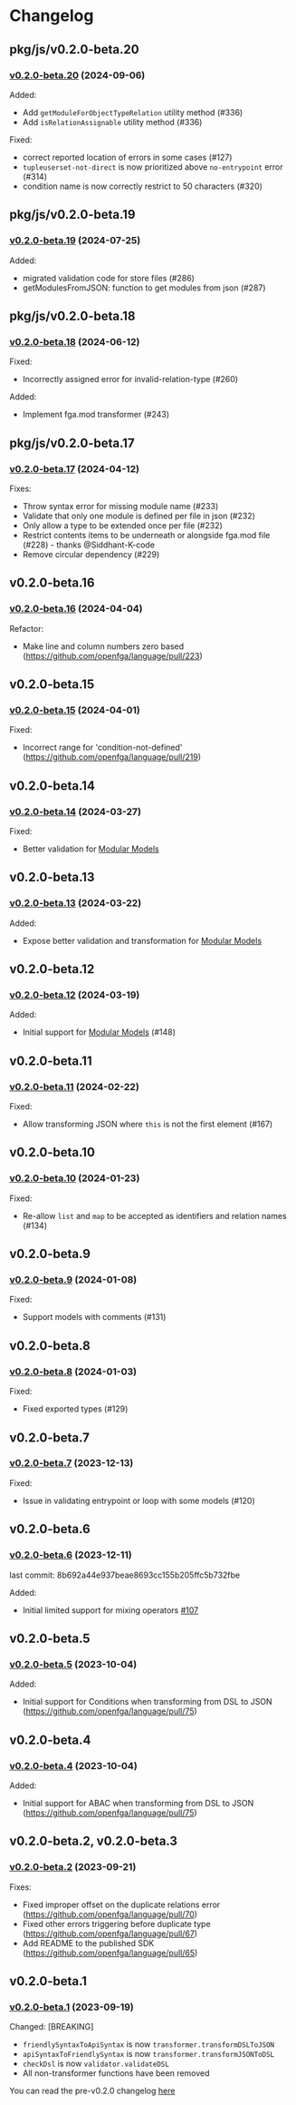 # Changelog

## pkg/js/v0.2.0-beta.20

### [v0.2.0-beta.20](https://github.com/openfga/language/compare/pkg/js/v0.2.0-beta.19...pkg/js/v0.2.0-beta.20) (2024-09-06)

Added:

- Add `getModuleForObjectTypeRelation` utility method (#336)
- Add `isRelationAssignable` utility method (#336)

Fixed:

- correct reported location of errors in some cases (#127)
- `tupleuserset-not-direct` is now prioritized above `no-entrypoint` error (#314)
- condition name is now correctly restrict to 50 characters (#320)

## pkg/js/v0.2.0-beta.19

### [v0.2.0-beta.19](https://github.com/openfga/language/compare/pkg/js/v0.2.0-beta.18...pkg/js/v0.2.0-beta.19) (2024-07-25)

Added:

- migrated validation code for store files (#286)
- getModulesFromJSON: function to get modules from json (#287)

## pkg/js/v0.2.0-beta.18

### [v0.2.0-beta.18](https://github.com/openfga/language/compare/34a1a85f8307547cfd44d270472c317cc64962dd...6bf7c3e4910b7acc1ff80d8c66a8e1277e949fe6) (2024-06-12)

Fixed:

- Incorrectly assigned error for invalid-relation-type (#260)

Added:

- Implement fga.mod transformer (#243)

## pkg/js/v0.2.0-beta.17

### [v0.2.0-beta.17](https://github.com/openfga/language/compare/f45e80a9f169370f7cbeb5da9d147e5ff0e7305e...7b0b7f08393b13d8c53509447ff6e3847542eefc) (2024-04-12)

Fixes:

- Throw syntax error for missing module name (#233)
- Validate that only one module is defined per file in json (#232)
- Only allow a type to be extended once per file (#232)
- Restrict contents items to be underneath or alongside fga.mod file (#228) - thanks @Siddhant-K-code
- Remove circular dependency (#229)

## v0.2.0-beta.16

### [v0.2.0-beta.16](https://github.com/openfga/language/compare/0a0d96a126f87daf34d00514cc9c7ceb8a959993...7484f693f40aeed47ca1e2a2c6109758876a4ae3) (2024-04-04)

Refactor:

- Make line and column numbers zero based (https://github.com/openfga/language/pull/223)

## v0.2.0-beta.15

### [v0.2.0-beta.15](https://github.com/openfga/language/compare/78ce3fed297528d1ef8083b4bef1500b26dada78...5ead374fcd3d6c0678303d9020ff5eacc4f7ed63) (2024-04-01)

Fixed:

- Incorrect range for 'condition-not-defined' (https://github.com/openfga/language/pull/219)

## v0.2.0-beta.14

### [v0.2.0-beta.14](https://github.com/openfga/language/compare/9974b568edcc3e2c5bdde5143b5a4a13b45c7968...f9816aad7efa32a6ab0b9f004c7831628906de18) (2024-03-27)

Fixed:

- Better validation for [Modular Models](https://github.com/openfga/rfcs/blob/main/20231212-modular-models.md)

## v0.2.0-beta.13

### [v0.2.0-beta.13](https://github.com/openfga/language/compare/152c063895fb866f0e8da9d4c3707f8c0d01e28c...3d05a4fde617d54129c1c9f8eed1c9541b261096) (2024-03-22)

Added:

- Expose better validation and transformation for [Modular Models](https://github.com/openfga/rfcs/blob/main/20231212-modular-models.md)

## v0.2.0-beta.12

### [v0.2.0-beta.12](https://github.com/openfga/language/compare/323aac545377c0a26486db1323ce26ca5e4e1443...8a7e04f4da52f8be1c9321ff4b125a8fef1e6102) (2024-03-19)

Added:

- Initial support for [Modular Models](https://github.com/openfga/rfcs/blob/main/20231212-modular-models.md) (#148)

## v0.2.0-beta.11

### [v0.2.0-beta.11](https://github.com/openfga/language/releases/tag/vv0.2.0-beta.10...v0.2.0-beta.11) (2024-02-22)

Fixed:

- Allow transforming JSON where `this` is not the first element (#167)

## v0.2.0-beta.10

### [v0.2.0-beta.10](https://github.com/openfga/language/releases/tag/vv0.2.0-beta.9...v0.2.0-beta.10) (2024-01-23)

Fixed:

- Re-allow `list` and `map` to be accepted as identifiers and relation names (#134)

## v0.2.0-beta.9

### [v0.2.0-beta.9](https://github.com/openfga/language/releases/tag/vv0.2.0-beta.8...v0.2.0-beta.9) (2024-01-08)

Fixed:

- Support models with comments (#131)

## v0.2.0-beta.8

### [v0.2.0-beta.8](https://github.com/openfga/language/releases/tag/vv0.2.0-beta.7...v0.2.0-beta.8) (2024-01-03)

Fixed:

- Fixed exported types (#129)

## v0.2.0-beta.7

### [v0.2.0-beta.7](https://github.com/openfga/language/releases/tag/vv0.2.0-beta.6...v0.2.0-beta.7) (2023-12-13)

Fixed:

- Issue in validating entrypoint or loop with some models (#120)

## v0.2.0-beta.6

### [v0.2.0-beta.6](https://github.com/openfga/language/releases/tag/vv0.2.0-beta.5...v0.2.0-beta.6) (2023-12-11)

last commit: 8b692a44e937beae8693cc155b205ffc5b732fbe

Added:

- Initial limited support for mixing operators [#107](https://github.com/openfga/language/pull/107)

## v0.2.0-beta.5

### [v0.2.0-beta.5](https://github.com/openfga/language/releases/tag/vv0.2.0-beta.4...v0.2.0-beta.5) (2023-10-04)

Added:

- Initial support for Conditions when transforming from DSL to JSON (https://github.com/openfga/language/pull/75)

## v0.2.0-beta.4

### [v0.2.0-beta.4](https://github.com/openfga/language/releases/tag/vv0.2.0-beta.3...v0.2.0-beta.4) (2023-10-04)

Added:

- Initial support for ABAC when transforming from DSL to JSON (https://github.com/openfga/language/pull/75)

## v0.2.0-beta.2, v0.2.0-beta.3

### [v0.2.0-beta.2](https://github.com/openfga/language/releases/tag/vv0.2.0-beta.1...v0.2.0-beta.2) (2023-09-21)

Fixes:

- Fixed improper offset on the duplicate relations error (https://github.com/openfga/language/pull/70)
- Fixed other errors triggering before duplicate type (https://github.com/openfga/language/pull/67)
- Add README to the published SDK (https://github.com/openfga/language/pull/65)

## v0.2.0-beta.1

### [v0.2.0-beta.1](https://github.com/openfga/language/releases/tag/v0.2.0-language) (2023-09-19)

Changed:
[BREAKING]

- `friendlySyntaxToApiSyntax` is now `transformer.transformDSLToJSON`
- `apiSyntaxToFriendlySyntax` is now `transformer.transformJSONToDSL`
- `checkDsl` is now `validator.validateDSL`
- All non-transformer functions have been removed

You can read the pre-v0.2.0 changelog [here](https://github.com/openfga/syntax-transformer/blob/main/CHANGELOG.md)
